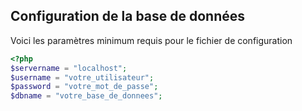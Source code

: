 ## Configuration de la base de données

Voici les paramètres minimum requis pour le fichier de configuration

```php
<?php
$servername = "localhost";
$username = "votre_utilisateur";
$password = "votre_mot_de_passe";
$dbname = "votre_base_de_donnees";
```
